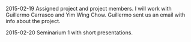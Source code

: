 

2015-02-19
Assigned project and project members. I will work with Guillermo Carrasco and Yim Wing Chow. 
Guillermo sent us an email with info about the project. 

2015-02-20
Seminarium 1 with short presentations. 
